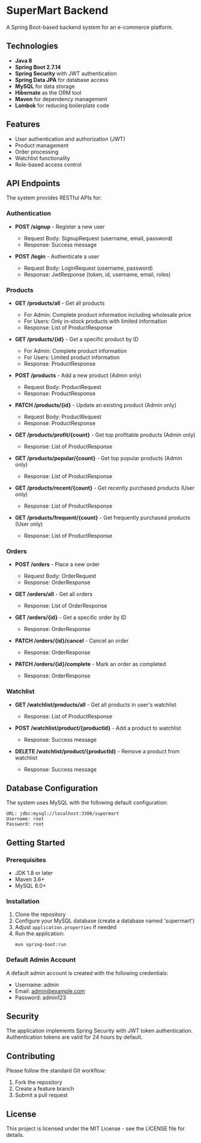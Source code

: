 # SuperMart Backend

A Spring Boot-based backend system for an e-commerce platform.

## Technologies

- **Java 8**
- **Spring Boot 2.7.14**
- **Spring Security** with JWT authentication
- **Spring Data JPA** for database access
- **MySQL** for data storage
- **Hibernate** as the ORM tool
- **Maven** for dependency management
- **Lombok** for reducing boilerplate code

## Features

- User authentication and authorization (JWT)
- Product management
- Order processing
- Watchlist functionality
- Role-based access control

## API Endpoints

The system provides RESTful APIs for:

### Authentication

- **POST /signup** - Register a new user
  - Request Body: SignupRequest (username, email, password)
  - Response: Success message

- **POST /login** - Authenticate a user
  - Request Body: LoginRequest (username, password)
  - Response: JwtResponse (token, id, username, email, roles)

### Products

- **GET /products/all** - Get all products
  - For Admin: Complete product information including wholesale price
  - For Users: Only in-stock products with limited information
  - Response: List of ProductResponse

- **GET /products/{id}** - Get a specific product by ID
  - For Admin: Complete product information
  - For Users: Limited product information
  - Response: ProductResponse

- **POST /products** - Add a new product (Admin only)
  - Request Body: ProductRequest
  - Response: ProductResponse

- **PATCH /products/{id}** - Update an existing product (Admin only)
  - Request Body: ProductRequest
  - Response: ProductResponse

- **GET /products/profit/{count}** - Get top profitable products (Admin only)
  - Response: List of ProductResponse

- **GET /products/popular/{count}** - Get top popular products (Admin only)
  - Response: List of ProductResponse

- **GET /products/recent/{count}** - Get recently purchased products (User only)
  - Response: List of ProductResponse

- **GET /products/frequent/{count}** - Get frequently purchased products (User only)
  - Response: List of ProductResponse

### Orders

- **POST /orders** - Place a new order
  - Request Body: OrderRequest
  - Response: OrderResponse

- **GET /orders/all** - Get all orders
  - Response: List of OrderResponse

- **GET /orders/{id}** - Get a specific order by ID
  - Response: OrderResponse

- **PATCH /orders/{id}/cancel** - Cancel an order
  - Response: OrderResponse

- **PATCH /orders/{id}/complete** - Mark an order as completed
  - Response: OrderResponse

### Watchlist

- **GET /watchlist/products/all** - Get all products in user's watchlist
  - Response: List of ProductResponse

- **POST /watchlist/product/{productId}** - Add a product to watchlist
  - Response: Success message

- **DELETE /watchlist/product/{productId}** - Remove a product from watchlist
  - Response: Success message

## Database Configuration

The system uses MySQL with the following default configuration:
```
URL: jdbc:mysql://localhost:3306/supermart
Username: root
Password: root
```

## Getting Started

### Prerequisites

- JDK 1.8 or later
- Maven 3.6+
- MySQL 8.0+

### Installation

1. Clone the repository
2. Configure your MySQL database (create a database named 'supermart')
3. Adjust `application.properties` if needed
4. Run the application:
   ```
   mvn spring-boot:run
   ```

### Default Admin Account

A default admin account is created with the following credentials:
- Username: admin
- Email: admin@example.com
- Password: admin123

## Security

The application implements Spring Security with JWT token authentication. Authentication tokens are valid for 24 hours by default.

## Contributing

Please follow the standard Git workflow:
1. Fork the repository
2. Create a feature branch
3. Submit a pull request

## License

This project is licensed under the MIT License - see the LICENSE file for details. 